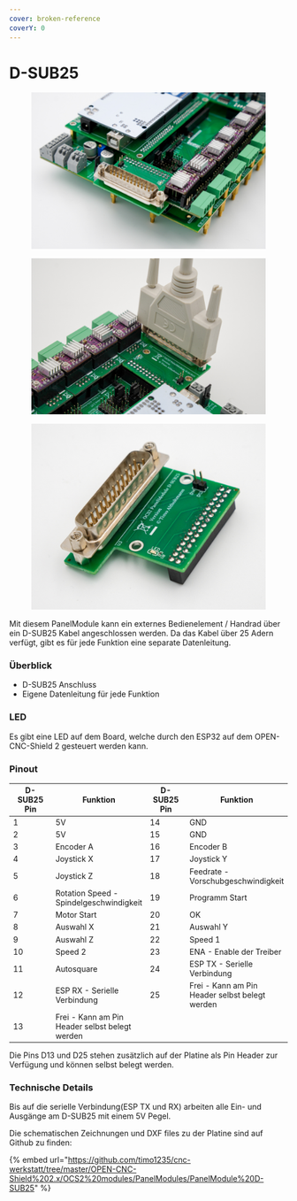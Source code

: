 ```yaml
---
cover: broken-reference
coverY: 0
---
```


# D-SUB25

<div>

<figure><img src="../../.gitbook/assets/panel d-sub25-3-1200px.jpg" alt=""><figcaption></figcaption></figure>

 

<figure><img src="../../.gitbook/assets/panel d-sub25-4-1200px.jpg" alt=""><figcaption></figcaption></figure>

 

<figure><img src="../../.gitbook/assets/panel d-sub25-1200px.jpg" alt=""><figcaption></figcaption></figure>

</div>

Mit diesem PanelModule kann ein externes Bedienelement / Handrad über ein D-SUB25 Kabel angeschlossen werden. Da das Kabel über 25 Adern verfügt, gibt es für jede Funktion eine separate Datenleitung.

### Überblick

* D-SUB25 Anschluss
* Eigene Datenleitung für jede Funktion

### LED

Es gibt eine LED auf dem Board, welche durch den ESP32 auf dem OPEN-CNC-Shield 2 gesteuert werden kann.

### Pinout

<table><thead><tr><th width="104">D-SUB25 Pin</th><th>Funktion</th><th width="86">D-SUB25 Pin</th><th>Funktion</th></tr></thead><tbody><tr><td>1</td><td>5V</td><td>14</td><td>GND</td></tr><tr><td>2</td><td>5V</td><td>15</td><td>GND</td></tr><tr><td>3</td><td>Encoder A</td><td>16</td><td>Encoder B</td></tr><tr><td>4</td><td>Joystick X</td><td>17</td><td>Joystick Y</td></tr><tr><td>5</td><td>Joystick Z</td><td>18</td><td>Feedrate - Vorschubgeschwindigkeit</td></tr><tr><td>6</td><td>Rotation Speed - Spindelgeschwindigkeit</td><td>19</td><td>Programm Start</td></tr><tr><td>7</td><td>Motor Start</td><td>20</td><td>OK </td></tr><tr><td>8</td><td>Auswahl X</td><td>21</td><td>Auswahl Y</td></tr><tr><td>9</td><td>Auswahl Z</td><td>22</td><td>Speed 1</td></tr><tr><td>10</td><td>Speed 2</td><td>23</td><td>ENA - Enable der Treiber</td></tr><tr><td>11</td><td>Autosquare</td><td>24</td><td>ESP TX - Serielle Verbindung</td></tr><tr><td>12</td><td>ESP RX - Serielle Verbindung</td><td>25</td><td>Frei - Kann am Pin Header selbst belegt werden</td></tr><tr><td>13</td><td>Frei - Kann am Pin Header selbst belegt werden</td><td></td><td></td></tr></tbody></table>

Die Pins D13 und D25 stehen zusätzlich auf der Platine als Pin Header zur Verfügung und können selbst belegt werden.

### Technische Details

Bis auf die serielle Verbindung(ESP TX und RX) arbeiten alle Ein- und Ausgänge am D-SUB25 mit einem 5V Pegel.

Die schematischen Zeichnungen und DXF files zu der Platine sind auf Github zu finden:

{% embed url="https://github.com/timo1235/cnc-werkstatt/tree/master/OPEN-CNC-Shield%202.x/OCS2%20modules/PanelModules/PanelModule%20D-SUB25" %}
